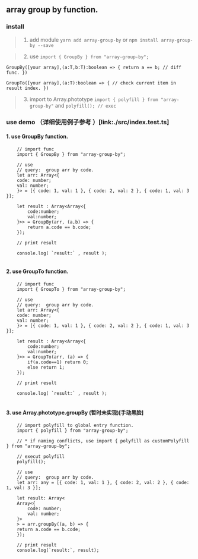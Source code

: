 ## array group by function.

### install

> 1. add module `yarn add array-group-by` or `npm install array-group-by --save`

> 2. use `import { GroupBy } from "array-group-by";`

```
GroupBy([your array],(a:T,b:T):boolean => { return a == b; // diff func. })

GroupTo([your array],(a:T):boolean => { // check current item in result index. })

```

> 3. import to Array.phototype `import { polyfill } from "array-group-by"` and `polyfill(); // exec`

### use demo （详细使用例子参考 ）[link:./src/index.test.ts]

#### 1. use GroupBy function.

```
    // import func
    import { GroupBy } from "array-group-by";

    // use
    // query:  group arr by code.
    let arr: Array<{
    code: number;
    val: number;
    }> = [{ code: 1, val: 1 }, { code: 2, val: 2 }, { code: 1, val: 3 }];

    let result : Array<Array<{
        code:number;
        val:number;
    }>> = GroupBy(arr, (a,b) => {
        return a.code == b.code;
    });

    // print result

    console.log( `result:` , result );


```

#### 2. use GroupTo function.

```
    // import func
    import { GroupTo } from "array-group-by";

    // use
    // query:  group arr by code.
    let arr: Array<{
    code: number;
    val: number;
    }> = [{ code: 1, val: 1 }, { code: 2, val: 2 }, { code: 1, val: 3 }];

    let result : Array<Array<{
        code:number;
        val:number;
    }>> = GroupTo(arr, (a) => {
        if(a.code==1) return 0;
        else return 1;
    });

    // print result

    console.log( `result:` , result );


```

#### 3. use Array.phototype.groupBy (暂时未实现)[手动黑脸]

```
    // import polyfill to global entry function.
    import { polyfill } from "array-group-by";

    // * if naming conflicts, use import { polyfill as customPolyfill } from "array-group-by";

    // execut polyfill
    polyfill();

    // use
    // query:  group arr by code.
    let arr: any = [{ code: 1, val: 1 }, { code: 2, val: 2 }, { code: 1, val: 3 }];

    let result: Array<
    Array<{
        code: number;
        val: number;
    }>
    > = arr.groupBy((a, b) => {
    return a.code == b.code;
    });

    // print result
    console.log(`result:`, result);


```
